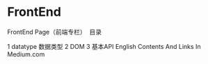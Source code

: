 # FrontEnd
FrontEnd Page（前端专栏）
  目录
  
1 datatype 数据类型
2 DOM
3 基本API
English Contents And Links In Medium.com

